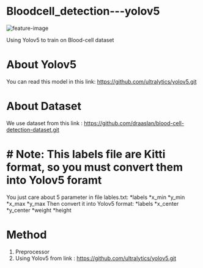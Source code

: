 # Bloodcell_detection---yolov5

![feature-image](https://news.harvard.edu/wp-content/uploads/2015/10/red_blood_cells_605.jpg)

Using Yolov5 to train on Blood-cell dataset

# About Yolov5
You can read this model in this link: https://github.com/ultralytics/yolov5.git

# About Dataset
We use dataset from this link : https://github.com/draaslan/blood-cell-detection-dataset.git

# # Note: This labels file are Kitti format, so you must convert them into Yolov5 foramt
  You just care about 5 parameter in file lables.txt: *labels *x_min *y_min *x_max *y_max
  Then convert it into Yolov5 format: *labels *x_center *y_center *weight *height
 
# Method
 1. Preprocessor
 2. Using Yolov5 from link : https://github.com/ultralytics/yolov5.git
